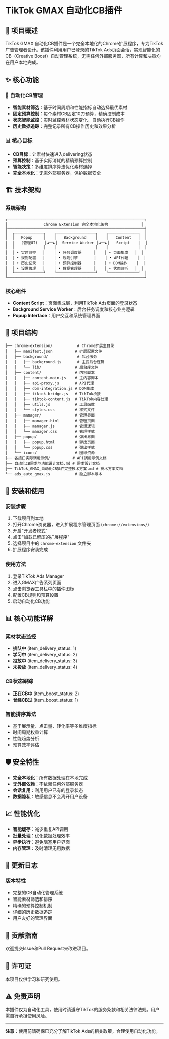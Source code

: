 # TikTok GMAX 自动化CB插件

## 🎯 项目概述

TikTok GMAX 自动化CB插件是一个完全本地化的Chrome扩展程序，专为TikTok广告管理者设计。该插件利用用户已登录的TikTok Ads页面会话，实现智能化的CB（Creative Boost）自动管理系统，无需任何外部服务器，所有计算和决策均在用户本地完成。

## ✨ 核心功能

### 🚀 自动化CB管理
- **智能素材筛选**：基于时间周期和性能指标自动选择最优素材
- **固定预算控制**：每个素材CB固定10刀预算，精确控制成本
- **状态智能监控**：实时监控素材状态变化，自动执行CB操作
- **历史数据追踪**：完整记录所有CB操作历史和效果分析

### 📊 核心目标
- **CB目标**：让素材快速进入delivering状态
- **预算控制**：基于实际消耗的精确预算控制
- **智能决策**：多维度排序算法优化素材选择
- **完全本地化**：无需外部服务器，保护数据安全

## 🏗️ 技术架构

### 系统架构
```
┌─────────────────────────────────────────────────────────────┐
│                Chrome Extension 完全本地化架构               │
├─────────────────────────────────────────────────────────────┤
│  ┌─────────────┐    ┌─────────────────┐    ┌─────────────┐  │
│  │   Popup     │    │   Background    │    │   Content   │  │
│  │   (管理UI)   │◄──►│  Service Worker │◄──►│   Script    │  │
│  │             │    │                 │    │             │  │
│  │ • 实时监控   │    │ • 任务调度器     │    │ • 页面集成   │  │
│  │ • 规则配置   │    │ • 规则引擎       │    │ • API代理    │  │
│  │ • 历史记录   │    │ • 预算控制器     │    │ • DOM操作    │  │
│  │ • 设置管理   │    │ • 数据管理器     │    │ • 状态监听   │  │
│  └─────────────┘    └─────────────────┘    └─────────────┘  │
└─────────────────────────────────────────────────────────────┘
```

### 核心组件
- **Content Script**：页面集成层，利用TikTok Ads页面的登录状态
- **Background Service Worker**：后台任务调度和核心业务逻辑
- **Popup Interface**：用户交互和系统管理界面

## 📁 项目结构

```
├── chrome-extension/           # Chrome扩展主目录
│   ├── manifest.json          # 扩展配置文件
│   ├── background/             # 后台服务
│   │   ├── background.js       # 主要后台逻辑
│   │   └── lib/               # 后台库文件
│   ├── content/               # 内容脚本
│   │   ├── content-main.js    # 主内容脚本
│   │   ├── api-proxy.js       # API代理
│   │   ├── dom-integration.js # DOM集成
│   │   ├── tiktok-bridge.js   # TikTok桥接
│   │   ├── tiktok-content.js  # TikTok内容处理
│   │   ├── utils.js           # 工具函数
│   │   └── styles.css         # 样式文件
│   ├── manager/               # 管理界面
│   │   ├── manager.html       # 管理页面
│   │   ├── manager.js         # 管理逻辑
│   │   └── manager.css        # 管理样式
│   ├── popup/                 # 弹出界面
│   │   ├── popup.html         # 弹出页面
│   │   └── popup.css          # 弹出样式
│   └── icons/                 # 图标资源
├── 各接口实际调用示例/          # API调用示例文档
├── 自动化CB需求与功能设计文档.md # 需求设计文档
├── TikTok_GMAX_自动化CB插件完整技术方案.md # 技术方案文档
└── ads_auto_gmax.js           # 独立脚本版本
```

## 🔧 安装和使用

### 安装步骤
1. 下载项目到本地
2. 打开Chrome浏览器，进入扩展程序管理页面 (`chrome://extensions/`)
3. 开启"开发者模式"
4. 点击"加载已解压的扩展程序"
5. 选择项目中的 `chrome-extension` 文件夹
6. 扩展程序安装完成

### 使用方法
1. 登录TikTok Ads Manager
2. 进入GMAX广告系列页面
3. 点击浏览器工具栏中的插件图标
4. 配置CB规则和预算设置
5. 启动自动化CB功能

## 📊 核心功能详解

### 素材状态监控
- **排队中** (item_delivery_status: 1)
- **学习中** (item_delivery_status: 2)
- **投放中** (item_delivery_status: 3)
- **未投放** (item_delivery_status: 4)

### CB状态跟踪
- **正在CB中** (item_boost_status: 2)
- **曾经CB过** (item_boost_status: 1)

### 智能排序算法
- 基于展示量、点击量、转化率等多维度指标
- 时间周期权重计算
- 性能趋势分析
- 预算效率评估

## 🛡️ 安全特性

- **完全本地化**：所有数据处理在本地完成
- **无外部依赖**：不依赖任何外部服务器
- **会话复用**：利用用户已有的登录状态
- **数据隐私**：敏感信息不会离开用户设备

## 📈 性能优化

- **智能缓存**：减少重复API调用
- **批量处理**：优化数据处理效率
- **异步执行**：避免阻塞用户界面
- **内存管理**：及时清理无用数据

## 🔄 更新日志

### 版本特性
- 完整的CB自动化管理系统
- 智能素材筛选和排序
- 精确的预算控制机制
- 详细的历史数据追踪
- 用户友好的管理界面

## 🤝 贡献指南

欢迎提交Issue和Pull Request来改进项目。

## 📄 许可证

本项目仅供学习和研究使用。

## ⚠️ 免责声明

本插件仅为自动化工具，使用时请遵守TikTok的服务条款和相关法律法规。用户需自行承担使用风险。

---

**注意**：使用前请确保已充分了解TikTok Ads的相关政策，合理使用自动化功能。